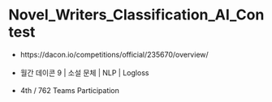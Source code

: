 # Novel_Writers_Classification_AI_Contest
<ul>
  <li>https://dacon.io/competitions/official/235670/overview/</li><br>
  <li>월간 데이콘 9 | 소설 문체 | NLP | Logloss</li><br>
  <li>4th / 762 Teams Participation</li>
</ul>
